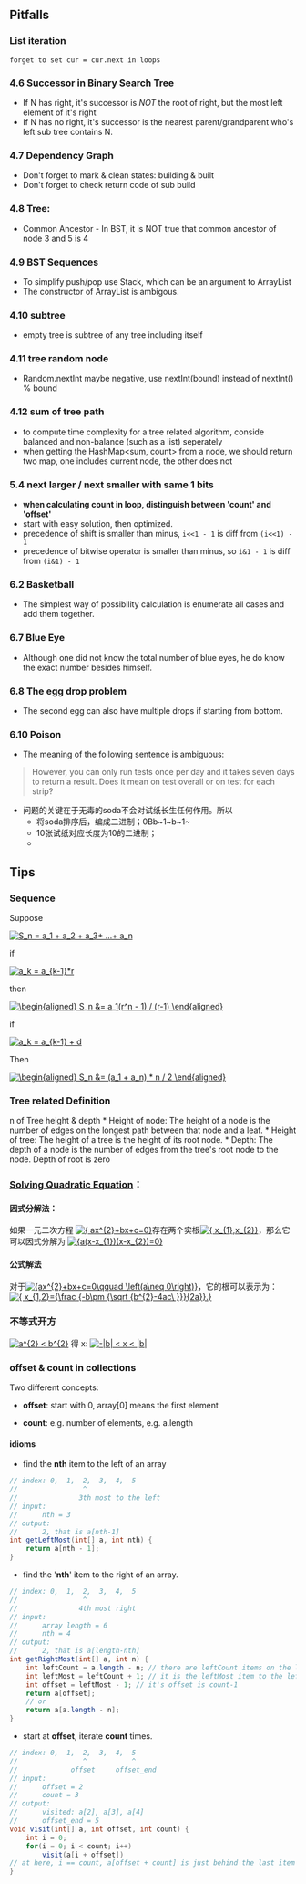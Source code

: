 
## Pitfalls
### List iteration
    forget to set cur = cur.next in loops
### 4.6 Successor in Binary Search Tree
- If N has right, it's successor is *NOT* the root of right, but the most left element of it's right
- If N has no right, it's successor is the nearest parent/grandparent who's left sub tree contains N.
### 4.7 Dependency Graph
- Don't forget to mark & clean states: building & built
- Don't forget to check return code of sub build
### 4.8 Tree:
- Common Ancestor
        - In BST, it is NOT true that common ancestor of node 3 and 5 is 4
        
### 4.9 BST Sequences
- To simplify push/pop use Stack<T>, which can be an argument to ArrayList<T> 
- The constructor of ArrayList<Integer> is ambigous.
    
### 4.10 subtree
- empty tree is subtree of any tree including itself
    
### 4.11 tree random node
- Random.nextInt maybe negative, use nextInt(bound) instead of nextInt() % bound
    
### 4.12 sum of tree path
- to compute time complexity for a tree related algorithm, conside balanced and non-balance (such as a list) seperately
- when getting the HashMap<sum, count> from a node, we should return two map, one includes current node, the other does not 
    
### 5.4 next larger / next smaller with same 1 bits
- **when calculating count in loop, distinguish between 'count' and 'offset'**
- start with easy solution, then optimized.
- precedence of shift is smaller than minus, ```i<<1 - 1``` is diff from ```(i<<1) - 1```
- precedence of bitwise operator is smaller than minus, so ```i&1 - 1``` is diff from ```(i&1) - 1```

### 6.2 Basketball
- The simplest way of possibility calculation is enumerate all cases and add them together.

### 6.7 Blue Eye
- Although one did not know the total number of blue eyes, he do know the exact number besides himself.

### 6.8 The egg drop problem
- The second egg can also have multiple drops if starting from bottom.

### 6.10 Poison
- The meaning of the following sentence is ambiguous:
>However,  you  can  only  run  tests  once  per  day  and it  takes  seven  days  to  return  a  result. 
Does it mean on test overall or on test for each strip?
- 问题的关键在于无毒的soda不会对试纸长生任何作用。所以
	- 将soda排序后，编成二进制；0Bb~1~b~1~
	- 10张试纸对应长度为10的二进制；
	- 

## Tips

### Sequence

Suppose

<a href="https://www.codecogs.com/eqnedit.php?latex=S_n&space;=&space;a_1&space;&plus;&space;a_2&space;&plus;&space;a_3&plus;&space;...&plus;&space;a_n" target="_blank"><img src="https://latex.codecogs.com/gif.latex?S_n&space;=&space;a_1&space;&plus;&space;a_2&space;&plus;&space;a_3&plus;&space;...&plus;&space;a_n" title="S_n = a_1 + a_2 + a_3+ ...+ a_n" /></a>

if 

<a href="https://www.codecogs.com/eqnedit.php?latex=a_k&space;=&space;a_{k-1}*r" target="_blank"><img src="https://latex.codecogs.com/gif.latex?a_k&space;=&space;a_{k-1}*r" title="a_k = a_{k-1}*r" /></a>

then 

<a href="https://www.codecogs.com/eqnedit.php?latex=\begin{aligned}&space;S_n&space;&=&space;a_1(r^n&space;-&space;1)&space;/&space;(r-1)&space;\end{aligned}" target="_blank"><img src="https://latex.codecogs.com/gif.latex?\begin{aligned}&space;S_n&space;&=&space;a_1(r^n&space;-&space;1)&space;/&space;(r-1)&space;\end{aligned}" title="\begin{aligned} S_n &= a_1(r^n - 1) / (r-1) \end{aligned}" /></a>

if

<a href="https://www.codecogs.com/eqnedit.php?latex=a_k&space;=&space;a_{k-1}&space;&plus;&space;d" target="_blank"><img src="https://latex.codecogs.com/gif.latex?a_k&space;=&space;a_{k-1}&space;&plus;&space;d" title="a_k = a_{k-1} + d" /></a>

Then

<a href="https://www.codecogs.com/eqnedit.php?latex=\begin{aligned}&space;S_n&space;&=&space;(a_1&space;&plus;&space;a_n)&space;*&space;n&space;/&space;2&space;\end{aligned}" target="_blank"><img src="https://latex.codecogs.com/gif.latex?\begin{aligned}&space;S_n&space;&=&space;(a_1&space;&plus;&space;a_n)&space;*&space;n&space;/&space;2&space;\end{aligned}" title="\begin{aligned} S_n &= (a_1 + a_n) * n / 2 \end{aligned}" /></a>

### Tree related Definition
n of Tree height & depth
	* Height of node: The height of a node is the number of edges on the longest path between that node and a leaf.
	* Height of tree:  The height of a tree is the height of its root node.
	* Depth: The depth of a node is the number of edges from the tree's root node to the node. Depth of root is zero

### [Solving Quadratic Equation](https://en.wikipedia.org/wiki/Quadratic_equation)：

#### 因式分解法：
如果一元二次方程 <a href="https://www.codecogs.com/eqnedit.php?latex={&space;ax^{2}&plus;bx&plus;c=0}" target="_blank"><img src="https://latex.codecogs.com/gif.latex?{&space;ax^{2}&plus;bx&plus;c=0}" title="{ ax^{2}+bx+c=0}" /></a>存在两个实根<a href="https://www.codecogs.com/eqnedit.php?latex={&space;x_{1},x_{2}}" target="_blank"><img src="https://latex.codecogs.com/gif.latex?{&space;x_{1},x_{2}}" title="{ x_{1},x_{2}}" /></a>，那么它可以因式分解为
<a href="https://www.codecogs.com/eqnedit.php?latex={a(x-x_{1})(x-x_{2})=0}" target="_blank"><img src="https://latex.codecogs.com/gif.latex?{a(x-x_{1})(x-x_{2})=0}" title="{a(x-x_{1})(x-x_{2})=0}" /></a>

#### 公式解法
对于<a href="https://www.codecogs.com/eqnedit.php?latex={ax^{2}&plus;bx&plus;c=0\qquad&space;\left(a\neq&space;0\right)}" target="_blank"><img src="https://latex.codecogs.com/gif.latex?{ax^{2}&plus;bx&plus;c=0\qquad&space;\left(a\neq&space;0\right)}" title="{ax^{2}+bx+c=0\qquad \left(a\neq 0\right)}" /></a>，它的根可以表示为：<a href="https://www.codecogs.com/eqnedit.php?latex={&space;x_{1,2}={\frac&space;{-b\pm&space;{\sqrt&space;{b^{2}-4ac\&space;}}}{2a}}.}" target="_blank"><img src="https://latex.codecogs.com/gif.latex?{&space;x_{1,2}={\frac&space;{-b\pm&space;{\sqrt&space;{b^{2}-4ac\&space;}}}{2a}}.}" title="{ x_{1,2}={\frac {-b\pm {\sqrt {b^{2}-4ac\ }}}{2a}}.}" /></a>

### 不等式开方 
<a href="https://www.codecogs.com/eqnedit.php?latex=a^{2}&space;<&space;b^{2}" target="_blank"><img src="https://latex.codecogs.com/gif.latex?a^{2}&space;<&space;b^{2}" title="a^{2} < b^{2}" /></a>  得 x: <a href="https://www.codecogs.com/eqnedit.php?latex=-|b|&space;<&space;x&space;<&space;|b|" target="_blank"><img src="https://latex.codecogs.com/gif.latex?-|b|&space;<&space;x&space;<&space;|b|" title="-|b| < x < |b|" /></a>

### offset & count in collections

Two different concepts:

- **offset**: start with 0, array[0] means the first element

- **count**: e.g. number of elements, e.g. a.length

#### idioms 
- find the **nth** item to the left of an array
```java
// index: 0,  1,  2,  3,  4,  5
//                ^
//               3th most to the left
// input:
// 		nth = 3
// output:
//		2, that is a[nth-1]
int getLeftMost(int[] a, int nth) {
	return a[nth - 1];
}
```

- find the '**nth**' item to the right of an array.

```java
// index: 0,  1,  2,  3,  4,  5
//                ^
//               4th most right
// input:
// 		array length = 6
// 		nth = 4
// output:
//		2, that is a[length-nth]
int getRightMost(int[] a, int n) {
	int leftCount = a.length - n; // there are leftCount items on the left of desired item
	int leftMost = leftCount + 1; // it is the leftMost item to the left
	int offset = leftMost - 1; // it's offset is count-1
	return a[offset];
	// or 
	return a[a.length - n];
}
```

- start at **offset**, iterate **count** times. 
``` java
// index: 0,  1,  2,  3,  4,  5
//                ^           ^
//             offset     offset_end
// input:
// 		offset = 2
// 		count = 3
// output:
// 		visited: a[2], a[3], a[4]
// 		offset_end = 5
void visit(int[] a, int offset, int count) {
	int i = 0;
	for(i = 0; i < count; i++)
		visit(a[i + offset])
// at here, i == count, a[offset + count] is just behind the last item being visited
}
```
<!--stackedit_data:
eyJoaXN0b3J5IjpbLTQ1MDc4NzU5OSwtMTM3NjgwOTI5MiwtOT
I3Njg5MjA5LC0yMzcyNDg1ODYsMTExMDk0ODM5NCwxNjc3NTUy
ODUwLDEyMDkxNTA2MTgsLTE1NzE4Mjg0MjQsNTI5NDI4NTQyLC
0yOTUxNDkxNzMsLTQwMDYzMzY0MiwxNTU3MzE3Njc4LDE4NTQ5
MDI0MTMsNzU3NDM3MDY5LDExMTIwNDk5ODMsMTg3MDUxODc5Ni
w2MTQ1MjE3MywxNDIxNTg0NjkyLC0xMzMyNjUyMjA0XX0=
-->